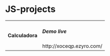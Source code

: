 # JS-projects



<!DOCTYPE html>
<html lang="en">
<head>
    <meta charset="UTF-8">
    <meta http-equiv="X-UA-Compatible" content="IE=edge">
    <meta name="viewport" content="width=device-width, initial-scale=1.0">
    <title>Document</title>
</head>
<body>
    <table>
        <tr>
            <th>Calculadora</th>
            <td><h5>Demo live</h5>http://xoceqp.ezyro.com/</td>
        </tr>
    </table>
</body>
</html>
